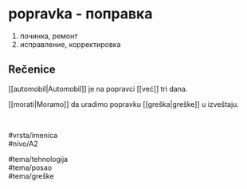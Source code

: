 # popravka - поправка

1. починка, ремонт  
2. исправление, корректировка

## Rečenice

[[automobil|Automobil]] je na popravci [[već]] tri dana.

[[morati|Moramo]] da uradimo popravku [[greška|greške]] u izveštaju.

<br>

#vrsta/imenica  
#nivo/A2  

#tema/tehnologija  
#tema/posao  
#tema/greške  
